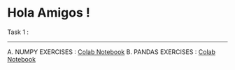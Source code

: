 # Hola Amigos !

Task 1 : 
***
A. NUMPY EXERCISES : [Colab Notebook](https://colab.research.google.com/drive/1g8ZetvTEziwHsGduSkpJ-QstjSdR2Wiy?authuser=0)
B. PANDAS EXERCISES : [Colab Notebook](https://colab.research.google.com/drive/1kpI0DRhMxL_Qyh_eIFJ6fGykPcOBOKKR?usp=sharing)
